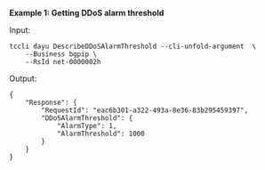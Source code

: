 **Example 1: Getting DDoS alarm threshold**



Input: 

```
tccli dayu DescribeDDoSAlarmThreshold --cli-unfold-argument  \
    --Business bgpip \
    --RsId net-0000002h
```

Output: 
```
{
    "Response": {
        "RequestId": "eac6b301-a322-493a-8e36-83b295459397",
        "DDoSAlarmThreshold": {
            "AlarmType": 1,
            "AlarmThreshold": 1000
        }
    }
}
```


